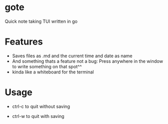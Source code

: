 # gote
Quick note taking TUI written in go 

# Features
- Saves files as .md and the current time and date as name
- And something thats a feature not a bug: Press anywhere in the window to write something on that spot^^
- kinda like a whiteboard for the terminal

# Usage
- ctrl-c to quit without saving

- ctrl-w to quit with saving
